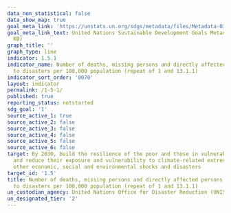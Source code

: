 ```yaml
---
data_non_statistical: false
data_show_map: true
goal_meta_link: 'https://unstats.un.org/sdgs/metadata/files/Metadata-01-05-01.pdf '
goal_meta_link_text: United Nations Sustainable Development Goals Metadata (PDF 224
  KB)
graph_title: ''
graph_type: line
indicator: 1.5.1
indicator_name: Number of deaths, missing persons and directly affected persons attributed
  to disasters per 100,000 population (repeat of 1 and 13.1.1)
indicator_sort_order: '0070'
layout: indicator
permalink: /1-5-1/
published: true
reporting_status: notstarted
sdg_goal: '1'
source_active_1: true
source_active_2: false
source_active_3: false
source_active_4: false
source_active_5: false
source_active_6: false
target: By 2030, build the resilience of the poor and those in vulnerable situations
  and reduce their exposure and vulnerability to climate-related extreme events and
  other economic, social and environmental shocks and disasters
target_id: '1.5'
title: Number of deaths, missing persons and directly affected persons attributed
  to disasters per 100,000 population (repeat of 1 and 13.1.1)
un_custodian_agency: United Nations Office for Disaster Reduction (UNISDR)
un_designated_tier: '2'
---
```


